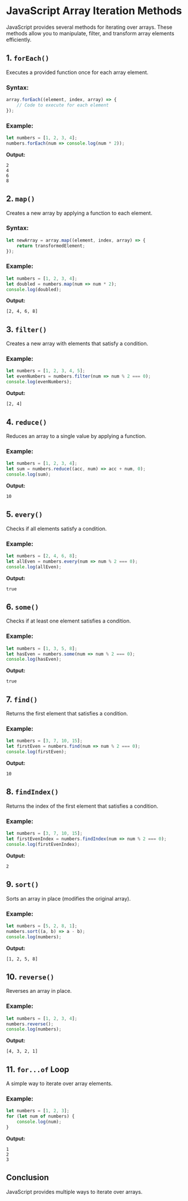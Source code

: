 # JavaScript Array Iteration Methods

JavaScript provides several methods for iterating over arrays. These methods allow you to manipulate, filter, and transform array elements efficiently.

## 1. `forEach()`
Executes a provided function once for each array element.

### Syntax:
```js
array.forEach((element, index, array) => {
    // Code to execute for each element
});
```

### Example:
```js
let numbers = [1, 2, 3, 4];
numbers.forEach(num => console.log(num * 2));
```
**Output:**
```
2
4
6
8
```

## 2. `map()`
Creates a new array by applying a function to each element.

### Syntax:
```js
let newArray = array.map((element, index, array) => {
    return transformedElement;
});
```

### Example:
```js
let numbers = [1, 2, 3, 4];
let doubled = numbers.map(num => num * 2);
console.log(doubled);
```
**Output:**
```
[2, 4, 6, 8]
```

## 3. `filter()`
Creates a new array with elements that satisfy a condition.

### Example:
```js
let numbers = [1, 2, 3, 4, 5];
let evenNumbers = numbers.filter(num => num % 2 === 0);
console.log(evenNumbers);
```
**Output:**
```
[2, 4]
```

## 4. `reduce()`
Reduces an array to a single value by applying a function.

### Example:
```js
let numbers = [1, 2, 3, 4];
let sum = numbers.reduce((acc, num) => acc + num, 0);
console.log(sum);
```
**Output:**
```
10
```

## 5. `every()`
Checks if all elements satisfy a condition.

### Example:
```js
let numbers = [2, 4, 6, 8];
let allEven = numbers.every(num => num % 2 === 0);
console.log(allEven);
```
**Output:**
```
true
```

## 6. `some()`
Checks if at least one element satisfies a condition.

### Example:
```js
let numbers = [1, 3, 5, 8];
let hasEven = numbers.some(num => num % 2 === 0);
console.log(hasEven);
```
**Output:**
```
true
```

## 7. `find()`
Returns the first element that satisfies a condition.

### Example:
```js
let numbers = [3, 7, 10, 15];
let firstEven = numbers.find(num => num % 2 === 0);
console.log(firstEven);
```
**Output:**
```
10
```

## 8. `findIndex()`
Returns the index of the first element that satisfies a condition.

### Example:
```js
let numbers = [3, 7, 10, 15];
let firstEvenIndex = numbers.findIndex(num => num % 2 === 0);
console.log(firstEvenIndex);
```
**Output:**
```
2
```

## 9. `sort()`
Sorts an array in place (modifies the original array).

### Example:
```js
let numbers = [5, 2, 8, 1];
numbers.sort((a, b) => a - b);
console.log(numbers);
```
**Output:**
```
[1, 2, 5, 8]
```

## 10. `reverse()`
Reverses an array in place.

### Example:
```js
let numbers = [1, 2, 3, 4];
numbers.reverse();
console.log(numbers);
```
**Output:**
```
[4, 3, 2, 1]
```

## 11. `for...of` Loop
A simple way to iterate over array elements.

### Example:
```js
let numbers = [1, 2, 3];
for (let num of numbers) {
    console.log(num);
}
```
**Output:**
```
1
2
3
```

## Conclusion
JavaScript provides multiple ways to iterate over arrays.